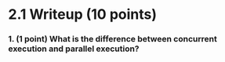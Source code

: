 # 2.1 Writeup (10 points)

### 1. (1 point) What is the difference between concurrent execution and parallel execution?
